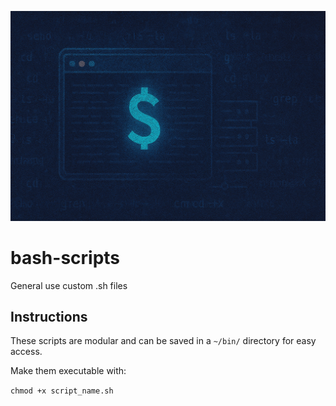 ![Bash Scripts Cover Image](https://raw.githubusercontent.com/fullstackleo777/covers/refs/heads/main/covers/bash-scripts/cover_bash-scripts.png)

# bash-scripts
General use custom .sh files

## Instructions

These scripts are modular and can be saved in a `~/bin/` directory for easy access.

Make them executable with:

`chmod +x script_name.sh `
